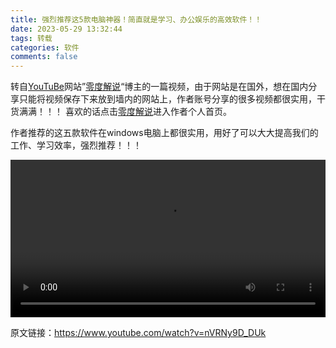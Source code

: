 ```yaml
---
title: 强烈推荐这5款电脑神器！简直就是学习、办公娱乐的高效软件！！
date: 2023-05-29 13:32:44
tags: 转载
categories: 软件
comments: false
---
```


转自[YouTuBe](https://www.youtube.com)网站”[零度解说](https://www.youtube.com/channel/UCvijahEyGtvMpmMHBu4FS2w)“博主的一篇视频，由于网站是在国外，想在国内分享只能将视频保存下来放到墙内的网站上，作者账号分享的很多视频都很实用，干货满满！！！ 喜欢的话点击[零度解说](https://www.youtube.com/channel/UCvijahEyGtvMpmMHBu4FS2w)进入作者个人首页。

作者推荐的这五款软件在windows电脑上都很实用，用好了可以大大提高我们的工作、学习效率，强烈推荐！！！

<video src="https://resource.chaohangweb.cn/freedidi5820.webm" style="width: 100%;" controls="controls" preload></video>

原文链接：https://www.youtube.com/watch?v=nVRNy9D_DUk
